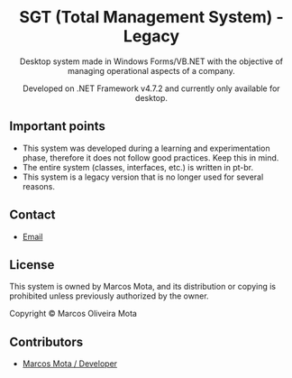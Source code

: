 <div align="center">
   <br />
   <h1>SGT (Total Management System) - Legacy</h1>
   <p>
     Desktop system made in Windows Forms/VB.NET with the objective of managing operational aspects of a company.
   </p>
   <p>
     Developed on .NET Framework v4.7.2 and currently only available for desktop.
   </p>
</div>

## Important points

- This system was developed during a learning and experimentation phase, therefore it does not follow good practices. Keep this in mind.
- The entire system (classes, interfaces, etc.) is written in pt-br.
- This system is a legacy version that is no longer used for several reasons.

## Contact

- [Email](mailto:marcosmota5@hotmail.com)

## License

This system is owned by Marcos Mota, and its distribution or copying is prohibited unless previously authorized by the owner.

Copyright © Marcos Oliveira Mota

## Contributors

- [Marcos Mota / Developer](mailto:marcosmota5@hotmail.com)
